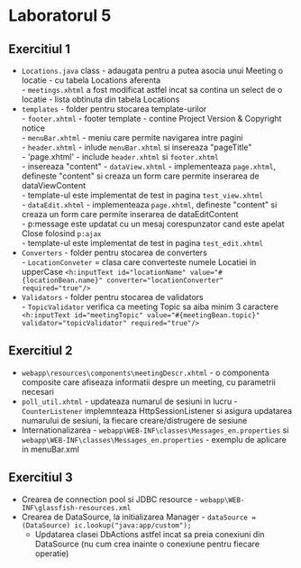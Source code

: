 # Laboratorul 5

## Exercitiul 1

  - `Locations.java` class - adaugata pentru a putea asocia unui Meeting o locatie - cu tabela Locations aferenta<br/>
                           - `meetings.xhtml` a fost modificat astfel incat sa contina un select de o locatie - lista obtinuta din tabela Locations
  - `templates` 
        - folder pentru stocarea template-urilor<br/>
                - `footer.xhtml` - footer template - contine Project Version & Copyright notice<br/>
                - `menuBar.xhtml` - meniu care permite navigarea intre pagini<br/>
                - `header.xhtml` - inlude `menuBar.xhtml` si insereaza "pageTitle"<br/>
                - 'page.xhtml' - include `header.xhtml` si `footer.xhtml`<br/>
                               - insereaza "content"
                - `dataView.xhtml` - implementeaza `page.xhtml`, defineste "content" si creaza un form care permite inserarea de dataViewContent<br/>
                                   - template-ul este implementat de test in pagina `test_view.xhtml`<br/>
                - `dataEdit.xhtml` - implementeaza `page.xhtml`, defineste "content" si creaza un form care permite inserarea de dataEditContent<br/>
                                   - p:message este updatat cu un mesaj corespunzator cand este apelat Close folosind `p:ajax`<br/>
                                   - template-ul este implementat de test in pagina `test_edit.xhtml`<br/>
   - `Converters` - folder pentru stocarea de converters<br/>
                  - `LocationConveter` = clasa care converteste numele Locatiei in upperCase
                  ```<h:inputText id="locationName" value="#{locationBean.name}" converter="locationConverter"
                     required="true"/> ```
   - `Validators` - folder pentru stocarea de validators<br/>
                  - `TopicValidator` verifica ca meeting Topic sa aiba minim 3 caractere
                   ```        <h:inputText id="meetingTopic" value="#{meetingBean.topic}" validator="topicValidator"
                     required="true"/>```

## Exercitiul 2

  - `webapp\resources\components\meetingDescr.xhtml` - o componenta composite care afiseaza informatii despre un meeting, cu parametrii necesari
  - `poll_util.xhtml` - updateaza numarul de sesiuni in lucru - `CounterListener` implemnteaza HttpSessionListener si asigura updatarea numarului de sesiuni,
                                                                  la fiecare creare/distrugere de sesiune
  - Internationalizarea - `webapp\WEB-INF\classes\Messages_en.properties` si `webapp\WEB-INF\classes\Messages_en.properties` - exemplu de aplicare
                          in menuBar.xml
    
## Exercitiul 3

  - Crearea de connection pool si JDBC resource -  `webapp\WEB-INF\glassfish-resources.xml`
  - Crearea de DataSource, la initializarea Manager - ```dataSource = (DataSource) ic.lookup("java:app/custom");```<br/>
      - Updatarea clasei DbActions astfel incat sa preia conexiuni din DataSource (nu cum crea inainte o conexiune pentru fiecare operatie) 
